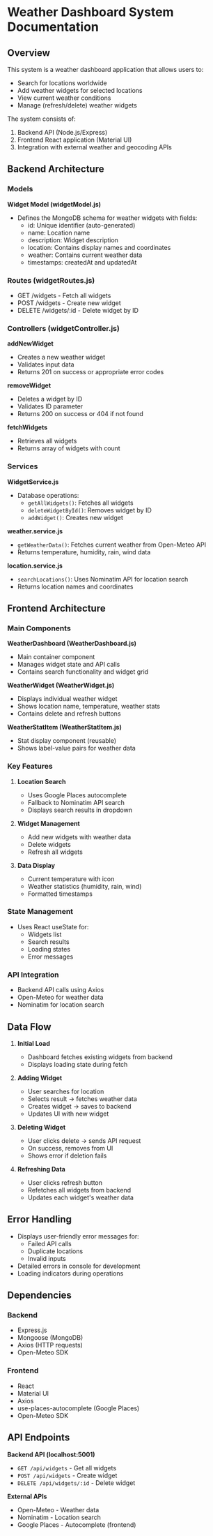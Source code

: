 

# Weather Dashboard System Documentation

## Overview
This system is a weather dashboard application that allows users to:
- Search for locations worldwide
- Add weather widgets for selected locations
- View current weather conditions
- Manage (refresh/delete) weather widgets

The system consists of:
1. Backend API (Node.js/Express)
2. Frontend React application (Material UI)
3. Integration with external weather and geocoding APIs

## Backend Architecture

### Models
**Widget Model (widgetModel.js)**
- Defines the MongoDB schema for weather widgets with fields:
  - id: Unique identifier (auto-generated)
  - name: Location name
  - description: Widget description
  - location: Contains display names and coordinates
  - weather: Contains current weather data
  - timestamps: createdAt and updatedAt

### Routes (widgetRoutes.js)
- GET /widgets - Fetch all widgets
- POST /widgets - Create new widget
- DELETE /widgets/:id - Delete widget by ID

### Controllers (widgetController.js)
**addNewWidget**
- Creates a new weather widget
- Validates input data
- Returns 201 on success or appropriate error codes

**removeWidget**
- Deletes a widget by ID
- Validates ID parameter
- Returns 200 on success or 404 if not found

**fetchWidgets**
- Retrieves all widgets
- Returns array of widgets with count

### Services
**WidgetService.js**
- Database operations:
  - `getAllWidgets()`: Fetches all widgets
  - `deleteWidgetById()`: Removes widget by ID
  - `addWidget()`: Creates new widget

**weather.service.js**
- `getWeatherData()`: Fetches current weather from Open-Meteo API
- Returns temperature, humidity, rain, wind data

**location.service.js**
- `searchLocations()`: Uses Nominatim API for location search
- Returns location names and coordinates

## Frontend Architecture

### Main Components
**WeatherDashboard (WeatherDashboard.js)**
- Main container component
- Manages widget state and API calls
- Contains search functionality and widget grid

**WeatherWidget (WeatherWidget.js)**
- Displays individual weather widget
- Shows location name, temperature, weather stats
- Contains delete and refresh buttons

**WeatherStatItem (WeatherStatItem.js)**
- Stat display component (reusable)
- Shows label-value pairs for weather data

### Key Features
1. **Location Search**
   - Uses Google Places autocomplete
   - Fallback to Nominatim API search
   - Displays search results in dropdown

2. **Widget Management**
   - Add new widgets with weather data
   - Delete widgets
   - Refresh all widgets

3. **Data Display**
   - Current temperature with icon
   - Weather statistics (humidity, rain, wind)
   - Formatted timestamps

### State Management
- Uses React useState for:
  - Widgets list
  - Search results
  - Loading states
  - Error messages

### API Integration
- Backend API calls using Axios
- Open-Meteo for weather data
- Nominatim for location search

## Data Flow

1. **Initial Load**
   - Dashboard fetches existing widgets from backend
   - Displays loading state during fetch

2. **Adding Widget**
   - User searches for location
   - Selects result → fetches weather data
   - Creates widget → saves to backend
   - Updates UI with new widget

3. **Deleting Widget**
   - User clicks delete → sends API request
   - On success, removes from UI
   - Shows error if deletion fails

4. **Refreshing Data**
   - User clicks refresh button
   - Refetches all widgets from backend
   - Updates each widget's weather data

## Error Handling
- Displays user-friendly error messages for:
  - Failed API calls
  - Duplicate locations
  - Invalid inputs
- Detailed errors in console for development
- Loading indicators during operations

## Dependencies

### Backend
- Express.js
- Mongoose (MongoDB)
- Axios (HTTP requests)
- Open-Meteo SDK

### Frontend
- React
- Material UI
- Axios
- use-places-autocomplete (Google Places)
- Open-Meteo SDK

## API Endpoints

**Backend API (localhost:5001)**
- `GET /api/widgets` - Get all widgets
- `POST /api/widgets` - Create widget
- `DELETE /api/widgets/:id` - Delete widget

**External APIs**
- Open-Meteo - Weather data
- Nominatim - Location search
- Google Places - Autocomplete (frontend)


